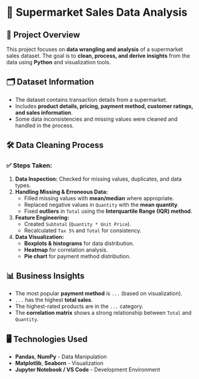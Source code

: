 # 🛒 Supermarket Sales Data Analysis

## 📌 Project Overview
This project focuses on **data wrangling and analysis** of a supermarket sales dataset. The goal is to **clean, process, and derive insights** from the data using **Python** and visualization tools.

## 🗂️ Dataset Information
- The dataset contains transaction details from a supermarket.
- Includes **product details, pricing, payment method, customer ratings, and sales information**.
- Some data inconsistencies and missing values were cleaned and handled in the process.

## 🛠️ Data Cleaning Process
### ✅ Steps Taken:
1. **Data Inspection:** Checked for missing values, duplicates, and data types.
2. **Handling Missing & Erroneous Data:**  
   - Filled missing values with **mean/median** where appropriate.
   - Replaced negative values in `Quantity` with the **mean quantity**.
   - Fixed **outliers** in `Total` using the **Interquartile Range (IQR) method**.
3. **Feature Engineering:**  
   - Created `Subtotal` (`Quantity * Unit Price`).
   - Recalculated `Tax 5%` and `Total` for consistency.
4. **Data Visualization:**  
   - **Boxplots & histograms** for data distribution.
   - **Heatmap** for correlation analysis.
   - **Pie chart** for payment method distribution.

## 📊 Business Insights
- The most popular **payment method** is `...` (based on visualization).
- `...` has the highest **total sales**.
- The highest-rated products are in the `...` category.
- The **correlation matrix** shows a strong relationship between `Total` and `Quantity`.

## 🖥️ Technologies Used
- **Pandas**, **NumPy** - Data Manipulation  
- **Matplotlib**, **Seaborn** - Visualization  
- **Jupyter Notebook / VS Code** - Development Environment  
